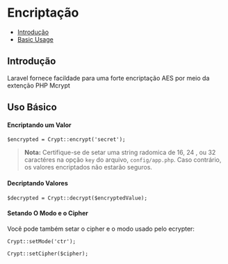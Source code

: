 ﻿# Encriptação

- [Introdução](#introduction)
- [Basic Usage](#basic-usage)

<a name="introduction"></a>
## Introdução

Laravel fornece facildade para uma forte encriptação AES por meio da extenção PHP Mcrypt


<a name="basic-usage"></a>
## Uso Básico

#### Encriptando um Valor

	$encrypted = Crypt::encrypt('secret');


> **Nota:** Certifique-se de setar uma string radomica de 16, 24 , ou 32 caractéres na opção `key` do arquivo, `config/app.php`. Caso contrário, os valores encriptados não estarão seguros.


#### Decriptando Valores

	$decrypted = Crypt::decrypt($encryptedValue);

#### Setando O Modo e o Cipher

Você pode também setar o cipher e o modo usado pelo ecrypter:

	Crypt::setMode('ctr');

	Crypt::setCipher($cipher);
